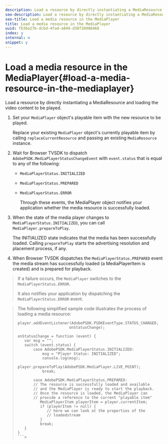 ```yaml
---
description: Load a resource by directly instantiating a MediaResource and loading the video content to be played.
seo-description: Load a resource by directly instantiating a MediaResource and loading the video content to be played.
seo-title: Load a media resource in the MediaPlayer
title: Load a media resource in the MediaPlayer
uuid: fb36a27b-dcbd-4fad-a849-d38f28988468
index: y
internal: n
snippet: y
---
```


# Load a media resource in the MediaPlayer{#load-a-media-resource-in-the-mediaplayer}

Load a resource by directly instantiating a MediaResource and loading the video content to be played.

1. Set your `MediaPlayer` object's playable item with the new resource to be played.

   Replace your existing `MediaPlayer` object's currently playable item by calling `replaceCurrentResource` and passing an existing `MediaResource` instance. 

1. Wait for Browser TVSDK to dispatch `AdobePSDK.MediaPlayerStatusChangeEvent` with `event.status` that is equal to any of the following:

    * `MediaPlayerStatus.INITIALIZED` 
    * `MediaPlayerStatus.PREPARED` 
    * `MediaPlayerStatus.ERROR`

       Through these events, the MediaPlayer object notifies your application whether the media resource is successfully loaded. 
    
1. When the state of the media player changes to `MediaPlayerStatus.INITIALIZED`, you can call `MediaPlayer.prepareToPlay`.

   The INITIALIZED state indicates that the media has been successfully loaded. Calling `prepareToPlay` starts the advertising resolution and placement process, if any.
1. When Browser TVSDK dispatches the `MediaPlayerStatus.PREPARED` event the media stream has successfully loaded (a MediaPlayerItem is created) and is prepared for playback.
>If a failure occurs, the `MediaPlayer` switches to the `MediaPlayerStatus.ERROR`. 
>
>It also notifies your application by dispatching the `MediaPlayerStatus.ERROR` event.

><a id="example_3774607C6F08473282CF0CB7F3D82373"></a>

>The following simplified sample code illustrates the process of loading a media resource: 
>
>```js>
>player.addEventListener(AdobePSDK.PSDKEventType.STATUS_CHANGED,  
>                        onStatusChange); 
> 
>onStatusChange = function (event) { 
>    var msg = ""; 
>    switch (event.status) { 
>        case AdobePSDK.MediaPlayerStatus.INITIALIZED: 
>            msg = "Player Status: INITIALIZED"; 
>            console.log(msg); 
>            player.prepareToPlay(AdobePSDK.MediaPlayer.LIVE_POINT); 
>            break; 
> 
>        case AdobePSDK.MediaPlayerStatus.PREPARED: 
>        // The resource is successfully loaded and available 
>        // and the MediaPlayer is ready to start the playback. 
>        // Once the resource is loaded, the MediaPlayer can 
>        // provide a reference to the current "playable item" 
>           MediaPlayerItem playerItem = player.currentItem; 
>           if (playerItem != null) {  
>              // here we can look at the properties of the  
>              // loadedstream 
>           } 
>           break; 
>    } 
>}
>```>
